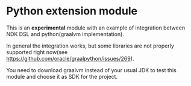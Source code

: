 # Python extension module

This is an **experimental** module with an example of integration between NDK DSL and python(graalvm implementation).

In general the integration works, but some libraries are not properly supported right now(see https://github.com/oracle/graalpython/issues/269).

You need to download graalvm instead of your usual JDK to test this module and choose it as SDK for the project.

